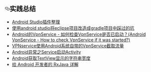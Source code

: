 
<h2><a id="user-content-实践总结" class="anchor" href="#实践总结" aria-hidden="true"><svg aria-hidden="true" class="octicon octicon-link" height="16" version="1.1" viewBox="0 0 16 16" width="16"><path fill-rule="evenodd" d="M4 9h1v1H4c-1.5 0-3-1.69-3-3.5S2.55 3 4 3h4c1.45 0 3 1.69 3 3.5 0 1.41-.91 2.72-2 3.25V8.59c.58-.45 1-1.27 1-2.09C10 5.22 8.98 4 8 4H4c-.98 0-2 1.22-2 2.5S3 9 4 9zm9-3h-1v1h1c1 0 2 1.22 2 2.5S13.98 12 13 12H9c-.98 0-2-1.22-2-2.5 0-.83.42-1.64 1-2.09V6.25c-1.09.53-2 1.84-2 3.25C6 11.31 7.55 13 9 13h4c1.45 0 3-1.69 3-3.5S14.5 6 13 6z"></path></svg></a>实践总结</h2>
<ul>
<li><a href="https://ydmmocoo.github.io/2016/06/28/Android-Studio%E6%8F%92%E4%BB%B6%E6%95%B4%E7%90%86/">Android Studio插件整理</a></li>
<li><a href="http://m.blog.csdn.net/article/details?id=52859331">使用android studio将eclipse项目改造成gradle项目中踩过的坑</a></li>
<li><a href="http://m.blog.csdn.net/article/details?id=52859331">Android的VpnService - 如何检查VpnService是否已启动？(Android VpnService - How to check VpnService if it was started?)</a></li>
<li><a href="http://blog.csdn.net/jsqfengbao/article/details/52462125">VPNservice使用Android系统自带的VpnService截取流量</a></li>
<li><a href="http://bbs.51cto.com/thread-1133875-1.html">Android异常之Service启动Activity</a></li>
<li><a href="http://www.jianshu.com/p/b1b185c21ecd">Android获取TextView显示的字符串宽度</a></li>
<li><a href="http://gank.io/post/560e15be2dca930e00da1083#toc_4">给 Android 开发者的 RxJava 详解</a></li>
</ul>

